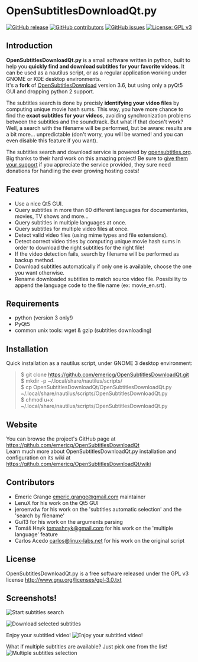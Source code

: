 OpenSubtitlesDownloadQt.py
==========================

[![GitHub release](https://img.shields.io/github/release/emericg/OpenSubtitlesDownloadQt.svg?style=flat-square)](https://github.com/emericg/OpenSubtitlesDownloadQt/releases)
[![GitHub contributors](https://img.shields.io/github/contributors/emericg/OpenSubtitlesDownloadQt.svg?style=flat-square)](https://github.com/emericg/OpenSubtitlesDownloadQt/graphs/contributors)
[![GitHub issues](https://img.shields.io/github/issues/emericg/OpenSubtitlesDownloadQt.svg?style=flat-square)](https://github.com/emericg/OpenSubtitlesDownloadQt/issues)
[![License: GPL v3](https://img.shields.io/badge/license-GPL%20v3-brightgreen.svg?style=flat-square)](http://www.gnu.org/licenses/gpl-3.0)

Introduction
------------

**OpenSubtitlesDownloadQt.py** is a small software written in python, built to help you **quickly find and download subtitles for your favorite videos**. It can be used as a nautilus script, or as a regular application working under GNOME or KDE desktop environments.  
It's a **fork** of [OpenSubtitlesDownload](https://github.com/emericg/OpenSubtitlesDownload) version 3.6, but using only a pyQt5 GUI and dropping python 2 support.

The subtitles search is done by precisly **identifying your video files** by computing unique movie hash sums. This way, you have more chance to find the **exact subtitles for your videos**, avoiding synchronization problems between the subtitles and the soundtrack. But what if that doesn't work? Well, a search with the filename will be performed, but be aware: results are a bit more... unpredictable (don't worry, you will be warned! and you can even disable this feature if you want).

The subtitles search and download service is powered by [opensubtitles.org](http://www.opensubtitles.org). Big thanks to their hard work on this amazing project! Be sure to [give them your support](http://www.opensubtitles.org/en/support) if you appreciate the service provided, they sure need donations for handling the ever growing hosting costs!

Features
--------

- Use a nice Qt5 GUI.
- Query subtitles in more than 60 different languages for documentaries, movies, TV shows and more...
- Query subtitles in multiple languages at once.
- Query subtitles for multiple video files at once.
- Detect valid video files (using mime types and file extensions).
- Detect correct video titles by computing unique movie hash sums in order to download the right subtitles for the right file!
- If the video detection fails, search by filename will be performed as backup method.
- Download subtitles automatically if only one is available, choose the one you want otherwise.
- Rename downloaded subtitles to match source video file. Possibility to append the language code to the file name (ex: movie_en.srt).

Requirements
------------

- python (version 3 only!)
- PyQt5
- common unix tools: wget & gzip (subtitles downloading)

Installation
------------

Quick installation as a nautilus script, under GNOME 3 desktop environment:

> $ git clone https://github.com/emericg/OpenSubtitlesDownloadQt.git  
> $ mkdir -p ~/.local/share/nautilus/scripts/  
> $ cp OpenSubtitlesDownloadQt/OpenSubtitlesDownloadQt.py ~/.local/share/nautilus/scripts/OpenSubtitlesDownloadQt.py  
> $ chmod u+x ~/.local/share/nautilus/scripts/OpenSubtitlesDownloadQt.py  

Website
-------

You can browse the project's GitHub page at <https://github.com/emericg/OpenSubtitlesDownloadQt>  
Learn much more about OpenSubtitlesDownloadQt.py installation and configuration on its wiki at <https://github.com/emericg/OpenSubtitlesDownloadQt/wiki>  

Contributors
------------

- Emeric Grange <emeric.grange@gmail.com> maintainer
- LenuX for his work on the Qt5 GUI
- jeroenvdw for his work on the 'subtitles automatic selection' and the 'search by filename'
- Gui13 for his work on the arguments parsing
- Tomáš Hnyk <tomashnyk@gmail.com> for his work on the 'multiple language' feature
- Carlos Acedo <carlos@linux-labs.net> for his work on the original script

License
-------

OpenSubtitlesDownloadQt.py is a free software released under the GPL v3 license <http://www.gnu.org/licenses/gpl-3.0.txt>

Screenshots!
------------

![Start subtitles search](https://raw.githubusercontent.com/emericg/OpenSubtitlesDownloadQt/screenshots/osd_screenshot_launch.png)

![Download selected subtitles](https://raw.githubusercontent.com/emericg/OpenSubtitlesDownloadQt/screenshots/osd_screenshot_autodownload.png)

Enjoy your subtitled video!
![Enjoy your subtitled video!](https://raw.githubusercontent.com/emericg/OpenSubtitlesDownloadQt/screenshots/enjoy-sintel.jpg)

What if multiple subtitles are available? Just pick one from the list!
![Multiple subtitles selection](https://raw.githubusercontent.com/emericg/OpenSubtitlesDownloadQt/screenshots/osd_screenshot_selection.png)

